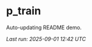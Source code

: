 # p_train

Auto-updating README demo.

<!--START_SECTION:status-->
_Last run: 2025-09-01 12:42 UTC_
<!--END_SECTION:status-->



























































































































































































































































































